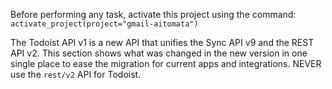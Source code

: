 Before performing any task, activate this project using the command: `activate_project(project="gmail-aitomata")`

The Todoist API v1 is a new API that unifies the Sync API v9 and the REST API v2. This section shows what was changed in the new version in one single place to ease the migration for current apps and integrations. NEVER use the `rest/v2` API for Todoist.